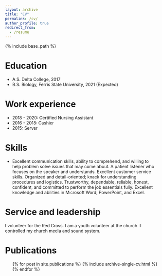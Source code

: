 ```yaml
---
layout: archive
title: "CV"
permalink: /cv/
author_profile: true
redirect_from:
  - /resume
---
```


{% include base_path %}

Education
======
* A.S. Delta College, 2017
* B.S. Biology, Ferris State University, 2021 (Expected)

Work experience
======
* 2018 - 2020: Certified Nursing Assistant
* 2016 - 2018: Cashier
* 2015: Server
 
  
Skills
======
* Excellent communication skills, ability to comprehend, and willing to help problem solve issues that may come about. A patient listener who focuses on the speaker and understands. Excellent customer service skills. Organized and detail-oriented; knack for understanding procedures and logistics.  Trustworthy, dependable, reliable, honest, confident, and committed to perform the job essentials fully. Excellent knowledge and abilities in Microsoft Word, PowerPoint, and Excel.


Service and leadership
======
I volunteer for the Red Cross. I am a youth volunteer at the church. I controlled my church media and sound system.


Publications
======
  <ul>{% for post in site.publications %}
    {% include archive-single-cv.html %}
  {% endfor %}</ul>
